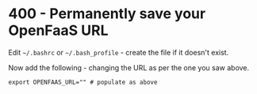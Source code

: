 # 400 - Permanently save your OpenFaaS URL

Edit ```~/.bashrc``` or ```~/.bash_profile``` - create the file if it doesn't exist.

Now add the following - changing the URL as per the one you saw above.

```export OPENFAAS_URL="" # populate as above```
